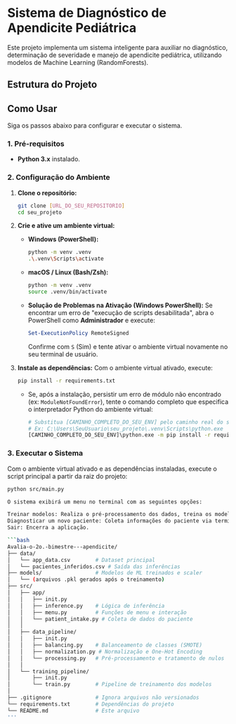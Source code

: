 # Sistema de Diagnóstico de Apendicite Pediátrica

Este projeto implementa um sistema inteligente para auxiliar no diagnóstico, determinação de severidade e manejo de apendicite pediátrica, utilizando modelos de Machine Learning (RandomForests).

## Estrutura do Projeto

## Como Usar

Siga os passos abaixo para configurar e executar o sistema.

### 1. Pré-requisitos

* **Python 3.x** instalado.

### 2. Configuração do Ambiente

1.  **Clone o repositório:**
    ```bash
    git clone [URL_DO_SEU_REPOSITORIO]
    cd seu_projeto
    ```
2.  **Crie e ative um ambiente virtual:**
    * **Windows (PowerShell):**
        ```bash
        python -m venv .venv
        .\.venv\Scripts\activate
        ```
    * **macOS / Linux (Bash/Zsh):**
        ```bash
        python -m venv .venv
        source .venv/bin/activate
        ```
    * **Solução de Problemas na Ativação (Windows PowerShell):**
        Se encontrar um erro de "execução de scripts desabilitada", abra o PowerShell como **Administrador** e execute:
        ```powershell
        Set-ExecutionPolicy RemoteSigned
        ```
        Confirme com `S` (Sim) e tente ativar o ambiente virtual novamente no seu terminal de usuário.

3.  **Instale as dependências:**
    Com o ambiente virtual ativado, execute:
    ```bash
    pip install -r requirements.txt
    ```
    * Se, após a instalação, persistir um erro de módulo não encontrado (ex: `ModuleNotFoundError`), tente o comando completo que especifica o interpretador Python do ambiente virtual:
        ```bash
        # Substitua [CAMINHO_COMPLETO_DO_SEU_ENV] pelo caminho real do seu ambiente virtual
        # Ex: C:\Users\SeuUsuario\seu_projeto\.venv\Scripts\python.exe
        [CAMINHO_COMPLETO_DO_SEU_ENV]\python.exe -m pip install -r requirements.txt
        ```

### 3. Executar o Sistema

Com o ambiente virtual ativado e as dependências instaladas, execute o script principal a partir da raiz do projeto:

```bash
python src/main.py

O sistema exibirá um menu no terminal com as seguintes opções:

Treinar modelos: Realiza o pré-processamento dos dados, treina os modelos de classificação e os salva na pasta models/. Esta etapa precisa ser executada pelo menos uma vez antes de diagnosticar pacientes.
Diagnosticar um novo paciente: Coleta informações do paciente via terminal, aplica os modelos treinados e exibe um diagnóstico, severidade e manejo. Os resultados são salvos em data/pacientes_inferidos.csv.
Sair: Encerra a aplicação.

```bash
Avalia-o-2o.-bimestre---apendicite/
├── data/
│   └── app_data.csv        # Dataset principal
│   └── pacientes_inferidos.csv # Saída das inferências
├── models/                 # Modelos de ML treinados e scaler
│   └── (arquivos .pkl gerados após o treinamento)
├── src/
│   ├── app/
│   │   ├── init.py
│   │   ├── inference.py    # Lógica de inferência
│   │   ├── menu.py         # Funções de menu e interação
│   │   └── patient_intake.py # Coleta de dados do paciente
│   │
│   ├── data_pipeline/
│   │   ├── init.py
│   │   ├── balancing.py    # Balanceamento de classes (SMOTE)
│   │   ├── normalization.py # Normalização e One-Hot Encoding
│   │   └── processing.py   # Pré-processamento e tratamento de nulos
│   │
│   └── training_pipeline/
│       ├── init.py
│       └── train.py        # Pipeline de treinamento dos modelos
│
├── .gitignore              # Ignora arquivos não versionados
└── requirements.txt        # Dependências do projeto
└── README.md               # Este arquivo
'''
